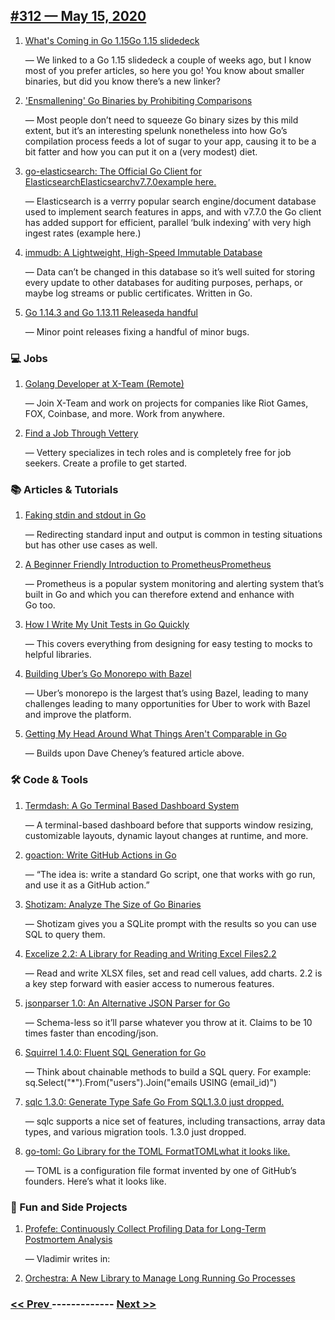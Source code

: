 ## [#312 — May 15, 2020](https://golangweekly.com/issues/312)

1. [What's Coming in Go 1.15Go 1.15 slidedeck](https://golangweekly.com/link/88449/web)

     — We linked to a Go 1.15 slidedeck a couple of weeks ago, but I know most of you prefer articles, so here you go! You know about smaller binaries, but did you know there’s a new linker?
1. ['Ensmallening' Go Binaries by Prohibiting Comparisons](https://golangweekly.com/link/88451/web)

     — Most people don’t need to squeeze Go binary sizes by this mild extent, but it’s an interesting spelunk nonetheless into how Go’s compilation process feeds a lot of sugar to your app, causing it to be a bit fatter and how you can put it on a (very modest) diet.
1. [go-elasticsearch: The Official Go Client for ElasticsearchElasticsearchv7.7.0example here.](https://golangweekly.com/link/88453/web)

     — Elasticsearch is a verrry popular search engine/document database used to implement search features in apps, and with v7.7.0 the Go client has added support for efficient, parallel ‘bulk indexing’ with very high ingest rates (example here.)
1. [immudb: A Lightweight, High-Speed Immutable Database](https://golangweekly.com/link/88457/web)

     — Data can’t be changed in this database so it’s well suited for storing every update to other databases for auditing purposes, perhaps, or maybe log streams or public certificates. Written in Go.
1. [Go 1.14.3 and Go 1.13.11 Releaseda handful](https://golangweekly.com/link/88458/web)

     — Minor point releases fixing a handful of minor bugs.
### 💻 Jobs

1. [Golang Developer at X-Team (Remote)](https://golangweekly.com/link/88460/web)

     — Join X-Team and work on projects for companies like Riot Games, FOX, Coinbase, and more. Work from anywhere.
1. [Find a Job Through Vettery](https://golangweekly.com/link/88461/web)

     — Vettery specializes in tech roles and is completely free for job seekers. Create a profile to get started.
### 📚 Articles & Tutorials

1. [Faking stdin and stdout in Go](https://golangweekly.com/link/88462/web)

     — Redirecting standard input and output is common in testing situations but has other use cases as well.
1. [A Beginner Friendly Introduction to PrometheusPrometheus](https://golangweekly.com/link/88463/web)

     — Prometheus is a popular system monitoring and alerting system that’s built in Go and which you can therefore extend and enhance with Go too.
1. [How I Write My Unit Tests in Go Quickly](https://golangweekly.com/link/88465/web)

     — This covers everything from designing for easy testing to mocks to helpful libraries.
1. [Building Uber’s Go Monorepo with Bazel](https://golangweekly.com/link/88467/web)

     — Uber’s monorepo is the largest that’s using Bazel, leading to many challenges leading to many opportunities for Uber to work with Bazel and improve the platform.
1. [Getting My Head Around What Things Aren't Comparable in Go](https://golangweekly.com/link/88468/web)

     — Builds upon Dave Cheney’s featured article above.
### 🛠 Code & Tools

1. [Termdash: A Go Terminal Based Dashboard System](https://golangweekly.com/link/88469/web)

     — A terminal-based dashboard before that supports window resizing, customizable layouts, dynamic layout changes at runtime, and more.
1. [goaction: Write GitHub Actions in Go](https://golangweekly.com/link/88470/web)

     — “The idea is: write a standard Go script, one that works with go run, and use it as a GitHub action.”
1. [Shotizam: Analyze The Size of Go Binaries](https://golangweekly.com/link/88472/web)

     — Shotizam gives you a SQLite prompt with the results so you can use SQL to query them.
1. [Excelize 2.2: A Library for Reading and Writing Excel Files2.2](https://golangweekly.com/link/88473/web)

     — Read and write XLSX files, set and read cell values, add charts. 2.2 is a key step forward with easier access to numerous features.
1. [jsonparser 1.0: An Alternative JSON Parser for Go](https://golangweekly.com/link/88476/web)

     — Schema-less so it’ll parse whatever you throw at it. Claims to be 10 times faster than encoding/json.
1. [Squirrel 1.4.0: Fluent SQL Generation for Go](https://golangweekly.com/link/88477/web)

     — Think about chainable methods to build a SQL query. For example: sq.Select("*").From("users").Join("emails USING (email_id)")
1. [sqlc 1.3.0: Generate Type Safe Go From SQL1.3.0 just dropped.](https://golangweekly.com/link/88478/web)

     — sqlc supports a nice set of features, including transactions, array data types, and various migration tools. 1.3.0 just dropped.
1. [go-toml: Go Library for the TOML FormatTOMLwhat it looks like.](https://golangweekly.com/link/88480/web)

     — TOML is a configuration file format invented by one of GitHub’s founders. Here’s what it looks like.
### 🎲 Fun and Side Projects

1. [Profefe: Continuously Collect Profiling Data for Long-Term Postmortem Analysis](https://golangweekly.com/link/88483/web)

     — Vladimir writes in: 

1. [Orchestra: A New Library to Manage Long Running Go Processes](https://golangweekly.com/link/88475/web)


### [ << Prev ](golangweekly-311.md) ------------- [ Next >> ](golangweekly-313.md)